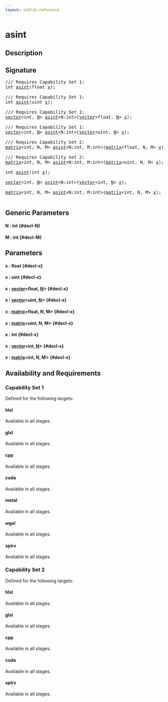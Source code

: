 ```yaml
---
layout: stdlib-reference
---
```


# asint

## Description





## Signature 

<pre>
/// Requires Capability Set 1:
int <a href="/stdlib-reference/global-decls/asint">asint</a>(float <a href="/stdlib-reference/global-decls/asint#decl-x" class="code_param">x</a>);

/// Requires Capability Set 1:
int <a href="/stdlib-reference/global-decls/asint">asint</a>(uint <a href="/stdlib-reference/global-decls/asint#decl-x" class="code_param">x</a>);

/// Requires Capability Set 1:
<a href="/stdlib-reference/types/vector/index">vector</a>&lt;int, <a href="/stdlib-reference/types/vector/index#decl-N" class="code_var">N</a>&gt; <a href="/stdlib-reference/global-decls/asint">asint</a>&lt;N:int&gt;(<a href="/stdlib-reference/types/vector/index">vector</a>&lt;float, <a href="/stdlib-reference/types/vector/index#decl-N" class="code_var">N</a>&gt; <a href="/stdlib-reference/global-decls/asint#decl-x" class="code_param">x</a>);

/// Requires Capability Set 1:
<a href="/stdlib-reference/types/vector/index">vector</a>&lt;int, <a href="/stdlib-reference/types/vector/index#decl-N" class="code_var">N</a>&gt; <a href="/stdlib-reference/global-decls/asint">asint</a>&lt;N:int&gt;(<a href="/stdlib-reference/types/vector/index">vector</a>&lt;uint, <a href="/stdlib-reference/types/vector/index#decl-N" class="code_var">N</a>&gt; <a href="/stdlib-reference/global-decls/asint#decl-x" class="code_param">x</a>);

/// Requires Capability Set 2:
<a href="/stdlib-reference/types/matrix/index">matrix</a>&lt;int, N, M&gt; <a href="/stdlib-reference/global-decls/asint">asint</a>&lt;N:int, M:int&gt;(<a href="/stdlib-reference/types/matrix/index">matrix</a>&lt;float, N, M&gt; <a href="/stdlib-reference/global-decls/asint#decl-x" class="code_param">x</a>);

/// Requires Capability Set 2:
<a href="/stdlib-reference/types/matrix/index">matrix</a>&lt;int, N, M&gt; <a href="/stdlib-reference/global-decls/asint">asint</a>&lt;N:int, M:int&gt;(<a href="/stdlib-reference/types/matrix/index">matrix</a>&lt;uint, N, M&gt; <a href="/stdlib-reference/global-decls/asint#decl-x" class="code_param">x</a>);

int <a href="/stdlib-reference/global-decls/asint">asint</a>(int <a href="/stdlib-reference/global-decls/asint#decl-x" class="code_param">x</a>);

<a href="/stdlib-reference/types/vector/index">vector</a>&lt;int, <a href="/stdlib-reference/types/vector/index#decl-N" class="code_var">N</a>&gt; <a href="/stdlib-reference/global-decls/asint">asint</a>&lt;N:int&gt;(<a href="/stdlib-reference/types/vector/index">vector</a>&lt;int, <a href="/stdlib-reference/types/vector/index#decl-N" class="code_var">N</a>&gt; <a href="/stdlib-reference/global-decls/asint#decl-x" class="code_param">x</a>);

<a href="/stdlib-reference/types/matrix/index">matrix</a>&lt;int, N, M&gt; <a href="/stdlib-reference/global-decls/asint">asint</a>&lt;N:int, M:int&gt;(<a href="/stdlib-reference/types/matrix/index">matrix</a>&lt;int, N, M&gt; <a href="/stdlib-reference/global-decls/asint#decl-x" class="code_param">x</a>);

</pre>

## Generic Parameters

#### N  : int {#decl-N}
#### M  : int {#decl-M}

## Parameters

#### x  : float {#decl-x}
#### x  : uint {#decl-x}
#### x  : [vector](/stdlib-reference/types/vector/index)\<float, [N](/stdlib-reference/types/vector/index#decl-N)\> {#decl-x}
#### x  : [vector](/stdlib-reference/types/vector/index)\<uint, [N](/stdlib-reference/types/vector/index#decl-N)\> {#decl-x}
#### x  : [matrix](/stdlib-reference/types/matrix/index)\<float, N, M\> {#decl-x}
#### x  : [matrix](/stdlib-reference/types/matrix/index)\<uint, N, M\> {#decl-x}
#### x  : int {#decl-x}
#### x  : [vector](/stdlib-reference/types/vector/index)\<int, [N](/stdlib-reference/types/vector/index#decl-N)\> {#decl-x}
#### x  : [matrix](/stdlib-reference/types/matrix/index)\<int, N, M\> {#decl-x}

## Availability and Requirements

### Capability Set 1

Defined for the following targets:

#### hlsl
Available in all stages.

#### glsl
Available in all stages.

#### cpp
Available in all stages.

#### cuda
Available in all stages.

#### metal
Available in all stages.

#### wgsl
Available in all stages.

#### spirv
Available in all stages.


### Capability Set 2

Defined for the following targets:

#### hlsl
Available in all stages.

#### glsl
Available in all stages.

#### cpp
Available in all stages.

#### cuda
Available in all stages.

#### spirv
Available in all stages.



